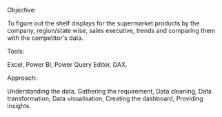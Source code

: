 Objective:

To figure out the shelf displays for the supermarket products by the company, region/state wise, sales executive, trends and comparing them with the competitor's data.  

Tools:

Excel, Power BI, Power Query Editor, DAX.

Approach:

Understanding the data, Gathering the requirement, Data cleaning, Data transformation, Data visualisation, Creating the dashboard, Providing insights.
